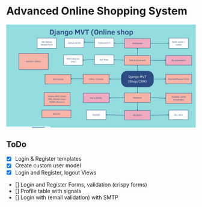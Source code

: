 # Advanced Online Shopping System

![Course plan](static/images/cource.jpg)

## ToDo
- [x] Login & Register templates
- [x] Create custom user model
- [x] Login and Register, logout Views
- [] Login and Register Forms, validation (crispy forms)
- [] Profile table with signals
- [] Login with (email validation) with SMTP
